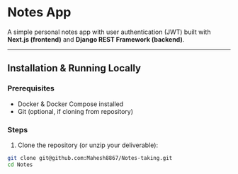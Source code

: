 
# Notes App

A simple personal notes app with user authentication (JWT) built with **Next.js (frontend)** and **Django REST Framework (backend)**.

---

## **Installation & Running Locally**

### **Prerequisites**
- Docker & Docker Compose installed
- Git (optional, if cloning from repository)

### **Steps**
1. Clone the repository (or unzip your deliverable):

```bash
git clone git@github.com:Mahesh8867/Notes-taking.git
cd Notes
